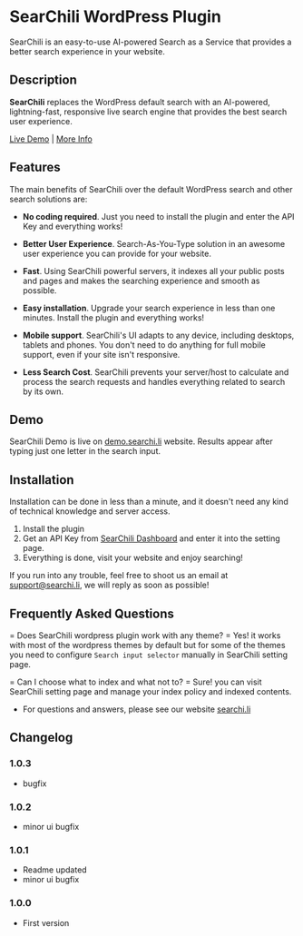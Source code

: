# SearChili WordPress Plugin

SearChili is an easy-to-use AI-powered Search as a Service that provides a better search experience in your website.

## Description

**SearChili** replaces the WordPress default search with an AI-powered, lightning-fast,  responsive live search engine that provides the best search user experience.

[Live Demo](https://demo.searchi.li/) | [More Info](https://searchi.li)

## Features

The main benefits of SearChili over the default WordPress search and other search solutions are:

* **No coding required**. Just you need to install the plugin and enter the API Key and everything works!

* **Better User Experience**. Search-As-You-Type solution in an awesome user experience you can provide for your website.

* **Fast**. Using SearChili powerful servers, it indexes all your public posts and pages and makes the searching experience and smooth as possible.

* **Easy installation**. Upgrade your search experience in less than one minutes. Install the plugin and everything works!

* **Mobile support**. SearChili's UI adapts to any device, including desktops, tablets and phones. You don't need to do anything for full mobile support, even if your site isn't responsive.

* **Less Search Cost**. SearChili prevents your server/host to calculate and process the search requests and handles everything related to search by its own.

## Demo

SearChili Demo is live on [demo.searchi.li](https://demo.searchi.li) website. Results appear after typing just one letter in the search input.

## Installation

Installation can be done in less than a minute, and it doesn\'t need any kind of technical knowledge and server access.

1. Install the plugin
2. Get an API Key from [SearChili Dashboard](https://app.searchi.li) and enter it into the setting page.
3. Everything is done, visit your website and enjoy searching!

If you run into any trouble, feel free to shoot us an email at [support@searchi.li](mailto:support@searchi.li), we will reply as soon as possible!

## Frequently Asked Questions

= Does SearChili wordpress plugin work with any theme? =
Yes! it works with most of the wordpress themes by default but for some of the themes you need to configure `Search input selector` manually in SearChili setting page.

= Can I choose what to index and what not to? =
Sure! you can visit SearChili setting page and manage your index policy and indexed contents.

* For questions and answers, please see our website [searchi.li](https://searchi.li)

## Changelog

### 1.0.3
* bugfix

### 1.0.2
* minor ui bugfix

### 1.0.1
* Readme updated
* minor ui bugfix

### 1.0.0
* First version
